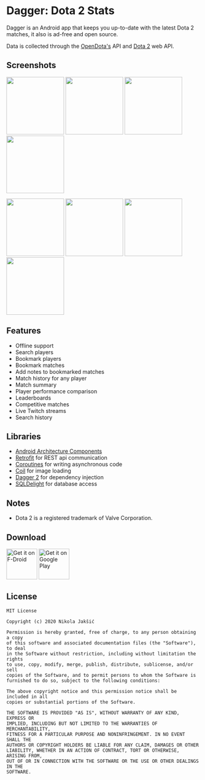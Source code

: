 # Dagger: Dota 2 Stats

Dagger is an Android app that keeps you up-to-date with the latest Dota 2 matches, it also is ad-free and open source.

Data is collected through the [OpenDota's](https://www.opendota.com) API and [Dota 2](https://www.dota2.com) web API.

## Screenshots
<img src="https://github.com/nikolajakshic/dagger/blob/master/assets/screen1.png" width="150"> <img src="https://github.com/nikolajakshic/dagger/blob/master/assets/screen2.png" width="150" > <img src="https://github.com/nikolajakshic/dagger/blob/master/assets/screen3.png" width="150"> <img src="https://github.com/nikolajakshic/dagger/blob/master/assets/screen4.png" width="150">   

<img src="https://github.com/nikolajakshic/dagger/blob/master/assets/screen5.png" width="150"> <img src="https://github.com/nikolajakshic/dagger/blob/master/assets/screen6.png" width="150"> <img src="https://github.com/nikolajakshic/dagger/blob/master/assets/screen7.png" width="150"> <img src="https://github.com/nikolajakshic/dagger/blob/master/assets/screen8.png" width="150">

## Features
- Offline support
- Search players
- Bookmark players
- Bookmark matches
- Add notes to bookmarked matches
- Match history for any player
- Match summary
- Player performance comparison
- Leaderboards
- Competitive matches
- Live Twitch streams
- Search history

## Libraries
- [Android Architecture Components](https://developer.android.com/arch)
- [Retrofit](https://github.com/square/retrofit) for REST api communication
- [Coroutines](https://kotlinlang.org/docs/reference/coroutines.html) for writing asynchronous code
- [Coil](https://github.com/coil-kt/coil) for image loading
- [Dagger 2](https://github.com/google/dagger) for dependency injection
- [SQLDelight](https://github.com/cashapp/sqldelight) for database access

## Notes
- Dota 2 is a registered trademark of Valve Corporation.

## Download

[<img src="https://fdroid.gitlab.io/artwork/badge/get-it-on.png"
     alt="Get it on F-Droid"
     height="80">](https://f-droid.org/packages/com.urbandroid.dontkillmyapp/)
[<img src="https://play.google.com/intl/en_us/badges/images/generic/en-play-badge.png"
     alt="Get it on Google Play"
     height="80">](https://play.google.com/store/apps/details?id=com.nikola.jakshic.dagger)

## License
    MIT License

    Copyright (c) 2020 Nikola Jakšić

    Permission is hereby granted, free of charge, to any person obtaining a copy
    of this software and associated documentation files (the "Software"), to deal
    in the Software without restriction, including without limitation the rights
    to use, copy, modify, merge, publish, distribute, sublicense, and/or sell
    copies of the Software, and to permit persons to whom the Software is
    furnished to do so, subject to the following conditions:

    The above copyright notice and this permission notice shall be included in all
    copies or substantial portions of the Software.

    THE SOFTWARE IS PROVIDED "AS IS", WITHOUT WARRANTY OF ANY KIND, EXPRESS OR
    IMPLIED, INCLUDING BUT NOT LIMITED TO THE WARRANTIES OF MERCHANTABILITY,
    FITNESS FOR A PARTICULAR PURPOSE AND NONINFRINGEMENT. IN NO EVENT SHALL THE
    AUTHORS OR COPYRIGHT HOLDERS BE LIABLE FOR ANY CLAIM, DAMAGES OR OTHER
    LIABILITY, WHETHER IN AN ACTION OF CONTRACT, TORT OR OTHERWISE, ARISING FROM,
    OUT OF OR IN CONNECTION WITH THE SOFTWARE OR THE USE OR OTHER DEALINGS IN THE
    SOFTWARE.
